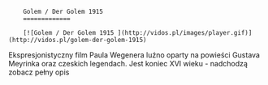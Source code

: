 
        Golem / Der Golem 1915 
        =============
        
        [![Golem / Der Golem 1915 ](http://vidos.pl/images/player.gif)](http://vidos.pl/golem-der-golem-1915)
        
        
 Ekspresjonistyczny film Paula Wegenera luźno oparty na powieści Gustava Meyrinka oraz czeskich legendach. Jest koniec XVI wieku - nadchodzą zobacz pełny opis
    